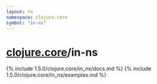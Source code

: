 ```yaml
---
layout: fn
namespace: clojure.core
symbol: "in-ns"
---
```


# [clojure.core](../)/in-ns

{% include 1.5.0/clojure.core/in_ns/docs.md %}
{% include 1.5.0/clojure.core/in_ns/examples.md %}

